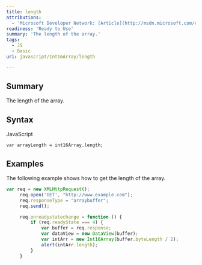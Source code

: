 ```yaml
---
title: length
attributions:
  - 'Microsoft Developer Network: [Article](http://msdn.microsoft.com/en-us/library/ie/br212915(v=vs.94).aspx)'
readiness: 'Ready to Use'
summary: 'The length of the array.'
tags:
  - JS
  - Basic
uri: javascript/Int16Array/length

---
```

## <span>Summary</span>

The length of the array.

## <span>Syntax</span>

<span class="language">JavaScript</span>

    var arrayLength = int16Array.length;

## <span>Examples</span>

The following example shows how to get the length of the array.

``` js
var req = new XMLHttpRequest();
     req.open('GET', "http://www.example.com");
     req.responseType = "arraybuffer";
     req.send();

     req.onreadystatechange = function () {
         if (req.readyState === 4) {
             var buffer = req.response;
             var dataView = new DataView(buffer);
             var intArr = new Int16Array(buffer.byteLength / 2);
             alert(intArr.length);
         }
     }
```

